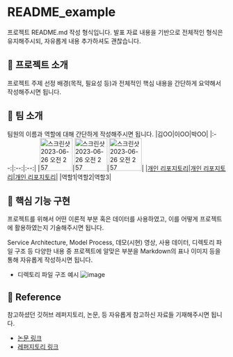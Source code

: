 # README_example
프로젝트 README.md 작성 형식입니다. 발표 자료 내용을 기반으로 전체적인 형식은 유지해주시되, 자유롭게 내용 추가하셔도 괜찮습니다.

## 📑 프로젝트 소개
프로젝트 주제 선정 배경(목적, 필요성 등)과 전체적인 핵심 내용을 간단하게 요약해서 작성해주시면 됩니다. 

## 👏 팀 소개 
팀원의 이름과 역할에 대해 간단하게 작성해주시면 됩니다. 
|김OO|이OO|박OO|
|:--:|:--:|:--:|
|<img width="75" alt="스크린샷 2023-06-26 오전 2 57" src="https://github.com/khuda-3rd/README_example/assets/90135669/0de17362-7f68-4aa8-a066-4a56a1ab86f0">|<img width="75" alt="스크린샷 2023-06-26 오전 2 57" src="https://github.com/khuda-3rd/README_example/assets/90135669/0de17362-7f68-4aa8-a066-4a56a1ab86f0">|<img width="75" alt="스크린샷 2023-06-26 오전 2 57" src="https://github.com/khuda-3rd/README_example/assets/90135669/0de17362-7f68-4aa8-a066-4a56a1ab86f0">|
|[개인 리포지토리](https://github.com/khuda-3rd)|[개인 리포지토리](https://github.com/khuda-3rd)|[개인 리포지토리](https://github.com/khuda-3rd)|
|역할1|역할2|역할3|


## 🔎 핵심 기능 구현
프로젝트를 위해서 어떤 이론적 부분 혹은 데이터를 사용하였고, 이를 어떻게 프로젝트에 활용하였는지 기술해주시면 됩니다. 

Service Architecture, Model Process, 데모(시현) 영상, 사용 데이터, 디렉토리 파일 구조 등 다양한 내용 중 프로젝트에 알맞은 부분을 Markdown의 표나 이미지 등을 통해 자유롭게 작성하시면 됩니다.
- 디렉토리 파일 구조 예시 ![image](https://github.com/khuda-3rd/README_example/assets/90135669/7b757703-4d4f-4267-b0ce-34c175375af2)



## 📄 Reference
참고하셨던 깃허브 레퍼지토리, 논문, 등 자유롭게 참고하신 자료들 기재해주시면 됩니다.
- [논문 링크](https://github.com/khuda-3rd)
- [레퍼지토리 링크](https://github.com/khuda-3rd)
